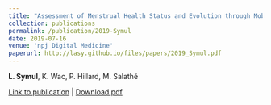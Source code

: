 ```yaml
---
title: "Assessment of Menstrual Health Status and Evolution through Mobile Apps for Fertility Awareness."
collection: publications
permalink: /publication/2019-Symul
date: 2019-07-16
venue: 'npj Digital Medicine'
paperurl: http://lasy.github.io/files/papers/2019_Symul.pdf
---
```


__L. Symul__, K. Wac, P. Hillard, M. Salathé


[Link to publication](https://www.nature.com/articles/s41746-019-0139-4) |
[Download pdf](http://lasy.github.io/files/2019_Symul.pdf)
